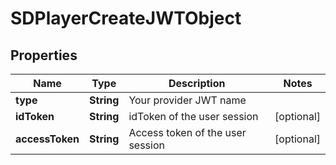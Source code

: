 # SDPlayerCreateJWTObject

## Properties
Name | Type | Description | Notes
------------ | ------------- | ------------- | -------------
**type** | **String** | Your provider JWT name | 
**idToken** | **String** | idToken of the user session |  [optional]
**accessToken** | **String** | Access token of the user session |  [optional]
